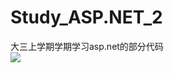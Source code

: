 # Study_ASP.NET_2
大三上学期学期学习asp.net的部分代码  
![](https://img.shields.io/badge/language-ASP-orange.svg)
